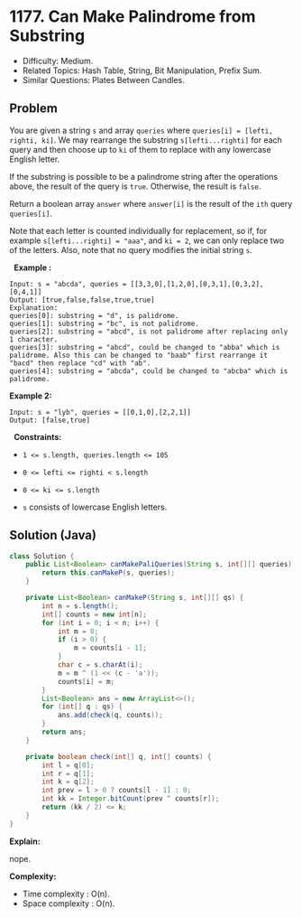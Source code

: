 # 1177. Can Make Palindrome from Substring

- Difficulty: Medium.
- Related Topics: Hash Table, String, Bit Manipulation, Prefix Sum.
- Similar Questions: Plates Between Candles.

## Problem

You are given a string ```s``` and array ```queries``` where ```queries[i] = [lefti, righti, ki]```. We may rearrange the substring ```s[lefti...righti]``` for each query and then choose up to ```ki``` of them to replace with any lowercase English letter.

If the substring is possible to be a palindrome string after the operations above, the result of the query is ```true```. Otherwise, the result is ```false```.

Return a boolean array ```answer``` where ```answer[i]``` is the result of the ```ith``` query ```queries[i]```.

Note that each letter is counted individually for replacement, so if, for example ```s[lefti...righti] = "aaa"```, and ```ki = 2```, we can only replace two of the letters. Also, note that no query modifies the initial string ```s```.

 
**Example :**

```
Input: s = "abcda", queries = [[3,3,0],[1,2,0],[0,3,1],[0,3,2],[0,4,1]]
Output: [true,false,false,true,true]
Explanation:
queries[0]: substring = "d", is palidrome.
queries[1]: substring = "bc", is not palidrome.
queries[2]: substring = "abcd", is not palidrome after replacing only 1 character.
queries[3]: substring = "abcd", could be changed to "abba" which is palidrome. Also this can be changed to "baab" first rearrange it "bacd" then replace "cd" with "ab".
queries[4]: substring = "abcda", could be changed to "abcba" which is palidrome.
```

**Example 2:**

```
Input: s = "lyb", queries = [[0,1,0],[2,2,1]]
Output: [false,true]
```

 
**Constraints:**


	
- ```1 <= s.length, queries.length <= 105```
	
- ```0 <= lefti <= righti < s.length```
	
- ```0 <= ki <= s.length```
	
- ```s``` consists of lowercase English letters.



## Solution (Java)

```java
class Solution {
    public List<Boolean> canMakePaliQueries(String s, int[][] queries) {
        return this.canMakeP(s, queries);
    }

    private List<Boolean> canMakeP(String s, int[][] qs) {
        int n = s.length();
        int[] counts = new int[n];
        for (int i = 0; i < n; i++) {
            int m = 0;
            if (i > 0) {
                m = counts[i - 1];
            }
            char c = s.charAt(i);
            m = m ^ (1 << (c - 'a'));
            counts[i] = m;
        }
        List<Boolean> ans = new ArrayList<>();
        for (int[] q : qs) {
            ans.add(check(q, counts));
        }
        return ans;
    }

    private boolean check(int[] q, int[] counts) {
        int l = q[0];
        int r = q[1];
        int k = q[2];
        int prev = l > 0 ? counts[l - 1] : 0;
        int kk = Integer.bitCount(prev ^ counts[r]);
        return (kk / 2) <= k;
    }
}
```

**Explain:**

nope.

**Complexity:**

* Time complexity : O(n).
* Space complexity : O(n).
